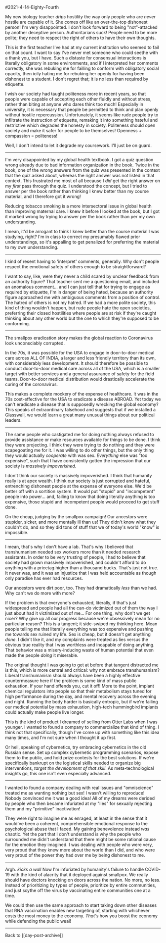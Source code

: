 #2021-4-14-Eighty-Fourth

My new biology teacher *drips* hostility the way only people who are *never* hostile are capable of it.  She comes off like an over-the-top dishonest person!  I'm very disappointed.  I don't look forward to being "not"-attacked by another deceptive person.  Authoritarians suck!  People need to be more polite; they need to respect the right of others to have their own thoughts.

This is the first teacher I've had at my current institution who seemed to fail on that count.  I want to say I've never met someone who could seethe with a thank you, but I have.  Such a distaste for consensual interactions is literally obligatory in some environments, and if I interpreted her comments correctly, she was rebuking me for failling to conform with obligatory social opacity, then icily hating me for rebuking her openly for having been dishonest to a student.  I don't regret that; it is no less than required by etiquette.

I wish our society had taught politeness more in recent years, so that people were capable of accepting each other fluidly and without stress, rather than biting at anyone who dares think too much!  Especially in university, it is necessary that people be permitted to think and plan openly without hostile repercussion.  Unfortunately, it seems like rude people try to infiltrate the instruction of etiquette, remaking it into something hateful and restrictive which degrades the honesty in society.  Politeness should open society and make it safer for people to be themselves!  Openness + compassion = politeness!

Well, I don't intend to let it degrade my coursework.  I'll just be on guard.

---
I'm very disappointed by my global health textbook.  I got a quiz question wrong already due to bad information organization in the book.  Twice in the book, one of the wrong answers from the quiz was presented in the context that the quiz asked about, whereas the right answer was not listed in that context.  This frustrated me most of all because I *did* get the right answer on my *first* pass through the quiz.  I understood the concept, but I tried to answer per the book rather than thinking I knew better than my course material, and I therefore got it wrong!

Reducing tobacco smoking is a more intersectoral issue in global health than improving maternal care.  I knew it before I looked at the book, but I got it marked wrong by trying to answer per the book rather than per my own understanding.

I mean, it'd be arrogant to think I knew better than the course material I was studying, right?  I'm in class to correct my presumably flawed prior understandings, so it's appalling to get penalized for preferring the material to my own understanding.

---
I kind of resent having to 'interpret' comments, generally.  Why don't people respect the emotional safety of others enough to be straightforward?

I want to say, like, were they never a child scared by unclear feedback from an authority figure?  That teacher sent me a questioning email, and included an anomalous comment... and I can just tell that for trying to engage as required by etiquette, I'm in danger of being hated, because an authority figure approached me with ambiguous comments from a position of control.  The hatred of others is not my hatred.  If we had a more polite society, this kind of thing wouldn't happen, but rude people hate the open societies, preferring their closed hostilities where people are at risk if they're caught thinking about any other world but the one to which they're supposed to be conforming.

---
The smallpox eradication story makes the global reaction to Coronavirus look unconsciably corrupted.

In the 70s, it was possible for the USA to engage in door-to-door medical care across ALL OF INDIA, a larger and less friendly territory than its own, with considerably less development.  It should therefore be possible to conduct door-to-door medical care across all of the USA, which is a smaller target with better services and a general assurance of safety for the field teams.  Door-to-door medical distribution would drastically accelerate the curing of the coronavirus.

This makes a complete mockery of the expense of healthcare.  It was in the 70s cost-effective for the USA to eradicate a disease ABROAD.  Yet today we can't eradicate a disease that is supposedly wrecking the global economy?  This speaks of extraordinary falsehood and suggests that if we installed a Glasswall, we would learn a great many unusual things about our political leaders.

---
The same people who castigated me for doing nothing always refused to provide assistance or make resources available for things to be done.  I think they were projecting.  I think they were trying to do nothing and they were scapegoating me for it.  I was willing to do other things, but the only thing they would actually *cooperate* with was sex.  *Everything* else was "too expensive", such that I have consistently gotten the impression that our society is *massively impoverished*.

I don't think our society is massively impoverished.  I think that humanity really is at apex wealth.  I think our society is just corrupted and hateful, entrenching dishonest people at the expense of everyone else.  We'd be better off with a sortition system.  It would put "stupid" and "incompetent" people into power... and, failing to know that doing literally anything is too expensive, those stupid and incompetent people would proceed to get stuff done.

On the cheap, judging by the smallpox campaign!  Our ancestors were stupider, sicker, and more mentally ill than us!  They didn't know what they couldn't do, and so they did tons of stuff that we of today's world "know" is impossible.

---
I mean, that's why I don't have a lab.  That's why I believed that transhumanism needed sex workers more than it needed research assistants.  In order to be very trusting of people, I had to believe that society had grown massively impoverished, and couldn't afford to do anything with a pricetag higher than a thousand bucks.  That's just not true.  It never was, and it was an injustice that I was held accountable as though only paradise has ever had resources.

Our ancestors were dirt poor, too.  They had dramatically *less* than we had.  Why can't we do more with more?

If the problem is that everyone's exhausted, literally, if that's just widespread and people had all the can-do victimized out of them the way I just about had it victimized out of me...  For one thing, why don't we get nicer?  Why give up all our progress because we're obsessively mean for no particular reason?  This is a tangent; it side-swiped my thinking here.  Mean people telling me that literally everything was too expensive and pushing me towards sex ruined my life.  Sex is cheap, but it doesn't get anything *done*.  I didn't like it, and my complaints were treated as lies versus the obvious true reality that I was worthless and incapable of doing anything.  That behavior was a misery-inducing waste of human potential that even made the people *doing* it miserable.

The original thought I was going to get at before that tangent distracted me is this, which is more central and critical: why not embrace transhumanism?  Liberal transhumanism should always have been a highly effective countermeasure here if the problem is some kind of mass public exhaustion.  If your hand offends you, cut it off!  More to the point, implant chemical regulators into people so that their metabolism stays tuned for high performance during the day, and mental recovery across the evening and night.  Running the body harder is basically entropic, but if we're failing our medical potential by mass exhaustion, high-tech hummingbird implants could actually make people live longer.

This is the kind of product I dreamed of selling from Otter Labs when I was younger.  I wanted to found a company to commercialize that kind of thing.  I think not that specifically, though I've come up with something like this idea many times, and I'm not sure when I thought it up first.

Or hell, speaking of cybernetics, try embracing cybernetics in the old Russian sense.  Set up complex cybernetic programming scenarios, expose them to the public, and hold prize contests for the best solutions.  If we're specifically bankrupt on the logistical skills needed to organize big interventions, *target the development of that skill*.  As meta-technological insights go, this one isn't even especially advanced.

---
I wanted to found a company dealing with real issues and "omniscience" treated me as wanting nothing but sex!  I wasn't willing to reproduce!  Nobody convinced me it was a good idea!  All of my dreams were derided by people who then became infuriated at my "lies" for sexually rejecting them and my "primitive" inactivation!

They were right to imagine me as enraged, at least in the sense that it would've been a coherent, comprehensible emotional response to the psychological abuse that I faced.  My gaining benevolence instead *was* chaotic.  Yet the part that I don't understand is why the people who surrounded me didn't understand that there might be some rational cause for the emotion they imagined.  I was dealing with people who were very, very proud that they knew more about the world than I did, and who were very proud of the power they had over me by being dishonest to me.

---
Argh.  *kicks a wall*  Now I'm infuriated by humanity's failure to handle COVID-19 with the kind of alacrity that it deployed against smallpox.  We really should have doctors knocking on doors across the nation.  No more, no less.  Instead of prioritizing by types of people, prioritize by entire communities, and just scythe off the virus by vaccinating entire communities one at a time.

We could then use the same approach to start taking down other diseases that RNA vaccination enables new targeting of, starting with whichever costs the most money to the economy.  *That's* how you boost the economy while defending the public weal!

---
Back to [[day-post-archive]]